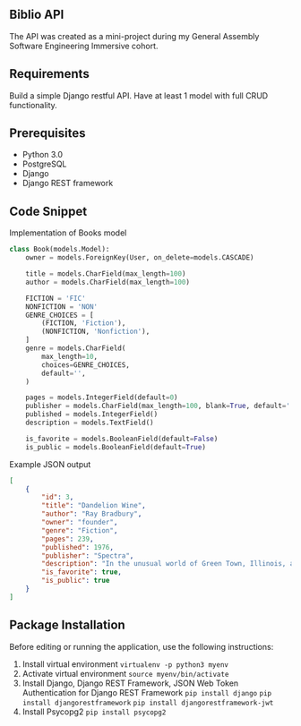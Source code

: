 ## Biblio API

The API was created as a mini-project during my General Assembly Software Engineering Immersive cohort.

## Requirements
Build a simple Django restful API. Have at least 1 model with full CRUD functionality.

## Prerequisites
- Python 3.0
- PostgreSQL
- Django
- Django REST framework

## Code Snippet 
Implementation of Books model

```PYTHON
class Book(models.Model):
    owner = models.ForeignKey(User, on_delete=models.CASCADE)

    title = models.CharField(max_length=100)
    author = models.CharField(max_length=100)

    FICTION = 'FIC'
    NONFICTION = 'NON'
    GENRE_CHOICES = [
        (FICTION, 'Fiction'),
        (NONFICTION, 'Nonfiction'),
    ]
    genre = models.CharField(
        max_length=10,
        choices=GENRE_CHOICES,
        default='',
    )

    pages = models.IntegerField(default=0)
    publisher = models.CharField(max_length=100, blank=True, default='')
    published = models.IntegerField()
    description = models.TextField()

    is_favorite = models.BooleanField(default=False)
    is_public = models.BooleanField(default=True)
```

Example JSON output
```JSON
[
    {
        "id": 3,
        "title": "Dandelion Wine",
        "author": "Ray Bradbury",
        "owner": "founder",
        "genre": "Fiction",
        "pages": 239,
        "published": 1976,
        "publisher": "Spectra",
        "description": "In the unusual world of Green Town, Illinois, a twelve-year-old discovers the wonders of reality and the power of imagination during the summer of 1928.",
        "is_favorite": true,
        "is_public": true
    }
]
```

## Package Installation
Before editing or running the application, use the following instructions:
1. Install virtual environment
    `virtualenv -p python3 myenv`
2. Activate virtual environment
    `source myenv/bin/activate`
3. Install Django, Django REST Framework, JSON Web Token Authentication for Django REST Framework
    `pip install django`
    `pip install djangorestframework`
    `pip install djangorestframework-jwt`
4. Install Psycopg2
    `pip install psycopg2`

